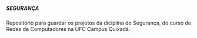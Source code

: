 <h5>SEGURANÇA</h5>

Repositório para guardar os projetos da diciplina de Segurança, do curso de Redes de Computadores na UFC
Campus Quixadá.
